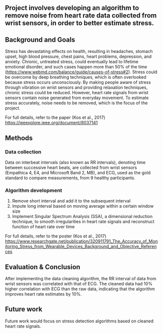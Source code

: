 ## Project involves developing an algorithm to remove noise from heart rate data collected from wrist sensors, in order to better estimate stress. 

## Background and Goals
Stress has devastating effects on health, resulting in headaches, stomach upset, high blood pressure, chest pains, heart problems, depression, and anxiety. Chronic, untreated stress, could eventually lead to lifetime emotional disorder, and such cases happen more than 50% of the time (https://www.webmd.com/balance/guide/causes-of-stress#2). Stress could be overcome by deep breathing techniques, which is often overlooked because stress occurs unconsciously. By making people aware of stress through vibration on wrist sensors and providing relaxation techniques, chronic stress could be reduced. However, heart rate signals from wrist sensors contain noise generated from everyday movement. To estimate stress accurately, noise needs to be removed, which is the focus of the project.

For full details, refer to the paper (Kos et al., 2017) https://ieeexplore.ieee.org/document/8037141

## Methods

### Data collection

Data on interbeat intervals (also known as RR intervals), denoting time between successive heart beats, are collected from wrist sensors (Empathica 4, E4, and Microsoft Band 2, MB), and ECG, used as the gold standard to compare measurements, from 9 healthy participants. 

### Algorithm development

1. Remove short interval and add it to the subsequent interval
2. Impute long interval based on moving average within a certain window size
3. Implement Singular Spectrum Analysis (SSA), a dimensional reduction technique, to smooth irregularities in heart rate signals and reconstruct function of heart rate over time

For full details, refer to the poster (Kos et al., 2017) https://www.researchgate.net/publication/320911791_The_Accuracy_of_Monitoring_Stress_from_Wearable_Devices_Background_and_Objective_References

## Evaluation & Conclusion

After implementing the data cleaning algorithm, the RR interval of data from wrist sensors was correlated with that of ECG. The cleaned data had 10% higher correlation with ECG than the raw data, indicating that the algorithm improves heart rate estimates by 10%.

## Future work

Future work would focus on stress detection algorithms based on cleaned heart rate signals. 

